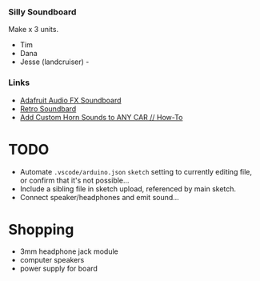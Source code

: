### Silly Soundboard 

Make x 3 units. 
* Tim 
* Dana
* Jesse (landcruiser) - 

### Links

* [Adafruit Audio FX Soundboard](https://learn.adafruit.com/adafruit-audio-fx-sound-board/overview)
* [Retro Soundbard](https://www.youtube.com/watch?v=ujsZka4ymQ8)
* [Add Custom Horn Sounds to ANY CAR // How-To](https://www.youtube.com/watch?v=smhMLsP5fsM)

# TODO

* Automate `.vscode/arduino.json` `sketch` setting to currently editing file, or confirm that it's not possible...
* Include a sibling file in sketch upload, referenced by main sketch.
* Connect speaker/headphones and emit sound...

# Shopping

* 3mm headphone jack module
* computer speakers
* power supply for board


